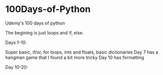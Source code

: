 # 100Days-of-Python
Udemy's 100 days of python


The begining is just loops and if, else.

Days 1-10:


Super basic, if/or, for loops, ints and floats, basic dictionaries
Day 7 has a hangman game that I found a bit more tricky
Day 10 has formatting


Day 10-20: